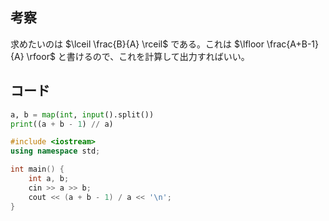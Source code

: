 ## 考察

求めたいのは $\lceil \frac{B}{A} \rceil$ である。これは $\lfloor \frac{A+B-1}{A} \rfoor$ と書けるので、これを計算して出力すればいい。

## コード

``` py
a, b = map(int, input().split())
print((a + b - 1) // a)
```

``` cpp
#include <iostream>
using namespace std;

int main() {
	int a, b;
	cin >> a >> b;
	cout << (a + b - 1) / a << '\n';
}
```